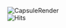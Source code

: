 ![CapsuleRender](https://capsule-render.vercel.app/api?type=rounded&height=120&color=gradient&text=Hi,%20I'm%20JaeKeun&reversal=true&animation=fadeIn&strokeWidth=0&rotate=0&fontSize=40)
<br>
![Hits](https://hits.seeyoufarm.com/api/count/incr/badge.svg?url=https%3A%2F%2Fgithub.com%2Fklolarion%2Fhit-counter&count_bg=%23C77F1D&title_bg=%23555555&icon=lamborghini.svg&icon_color=%23E9DE2C&title=hits&edge_flat=false)
